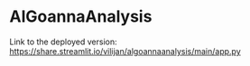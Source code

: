 # AlGoannaAnalysis

Link to the deployed version: https://share.streamlit.io/vilijan/algoannaanalysis/main/app.py
